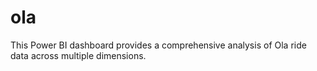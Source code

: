 # ola
This Power BI dashboard provides a comprehensive analysis of Ola ride data across multiple dimensions. 
